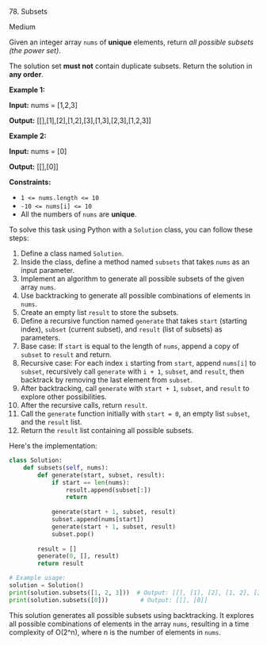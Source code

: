 78\. Subsets

Medium

Given an integer array `nums` of **unique** elements, return _all possible subsets (the power set)_.

The solution set **must not** contain duplicate subsets. Return the solution in **any order**.

**Example 1:**

**Input:** nums = [1,2,3]

**Output:** [[],[1],[2],[1,2],[3],[1,3],[2,3],[1,2,3]] 

**Example 2:**

**Input:** nums = [0]

**Output:** [[],[0]] 

**Constraints:**

*   `1 <= nums.length <= 10`
*   `-10 <= nums[i] <= 10`
*   All the numbers of `nums` are **unique**.

To solve this task using Python with a `Solution` class, you can follow these steps:

1. Define a class named `Solution`.
2. Inside the class, define a method named `subsets` that takes `nums` as an input parameter.
3. Implement an algorithm to generate all possible subsets of the given array `nums`.
4. Use backtracking to generate all possible combinations of elements in `nums`.
5. Create an empty list `result` to store the subsets.
6. Define a recursive function named `generate` that takes `start` (starting index), `subset` (current subset), and `result` (list of subsets) as parameters.
7. Base case: If `start` is equal to the length of `nums`, append a copy of `subset` to `result` and return.
8. Recursive case: For each index `i` starting from `start`, append `nums[i]` to `subset`, recursively call `generate` with `i + 1`, `subset`, and `result`, then backtrack by removing the last element from `subset`.
9. After backtracking, call `generate` with `start + 1`, `subset`, and `result` to explore other possibilities.
10. After the recursive calls, return `result`.
11. Call the `generate` function initially with `start = 0`, an empty list `subset`, and the `result` list.
12. Return the `result` list containing all possible subsets.

Here's the implementation:

```python
class Solution:
    def subsets(self, nums):
        def generate(start, subset, result):
            if start == len(nums):
                result.append(subset[:])
                return
            
            generate(start + 1, subset, result)
            subset.append(nums[start])
            generate(start + 1, subset, result)
            subset.pop()
        
        result = []
        generate(0, [], result)
        return result

# Example usage:
solution = Solution()
print(solution.subsets([1, 2, 3]))  # Output: [[], [1], [2], [1, 2], [3], [1, 3], [2, 3], [1, 2, 3]]
print(solution.subsets([0]))         # Output: [[], [0]]
```

This solution generates all possible subsets using backtracking. It explores all possible combinations of elements in the array `nums`, resulting in a time complexity of O(2^n), where n is the number of elements in `nums`.